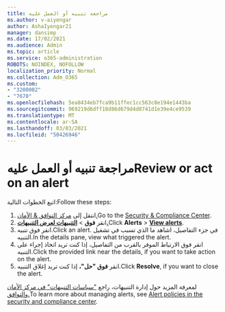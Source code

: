 ```yaml
---
title: مراجعة تنبيه أو العمل عليه
ms.author: v-aiyengar
author: AshaIyengar21
manager: dansimp
ms.date: 17/02/2021
ms.audience: Admin
ms.topic: article
ms.service: o365-administration
ROBOTS: NOINDEX, NOFOLLOW
localization_priority: Normal
ms.collection: Adm_O365
ms.custom:
- "3200002"
- "7670"
ms.openlocfilehash: 5ea8434eb7fca9b11ffec1cc563c8e194e1443ba
ms.sourcegitcommit: 969219d6dff18d86d679d4d8741d1e39e4ce9539
ms.translationtype: MT
ms.contentlocale: ar-SA
ms.lasthandoff: 03/03/2021
ms.locfileid: "50426946"
---
```

# <a name="review-or-act-on-an-alert"></a><span data-ttu-id="cd72c-102">مراجعة تنبيه أو العمل عليه</span><span class="sxs-lookup"><span data-stu-id="cd72c-102">Review or act on an alert</span></span>

<span data-ttu-id="cd72c-103">اتبع الخطوات التالية:</span><span class="sxs-lookup"><span data-stu-id="cd72c-103">Follow these steps:</span></span>

1. <span data-ttu-id="cd72c-104">انتقل إلى [مركز التوافق & الأمان.](https://go.microsoft.com/fwlink/p/?linkid=2077143)</span><span class="sxs-lookup"><span data-stu-id="cd72c-104">Go to the [Security & Compliance Center](https://go.microsoft.com/fwlink/p/?linkid=2077143).</span></span>
1. <span data-ttu-id="cd72c-105">انقر **فوق**  >  **[التنبيهات لعرض التنبيهات.](https://go.microsoft.com/fwlink/?linkid=2103301)**</span><span class="sxs-lookup"><span data-stu-id="cd72c-105">Click **Alerts** > **[View alerts](https://go.microsoft.com/fwlink/?linkid=2103301)**.</span></span>
1. <span data-ttu-id="cd72c-106">انقر فوق تنبيه.</span><span class="sxs-lookup"><span data-stu-id="cd72c-106">Click an alert.</span></span> <span data-ttu-id="cd72c-107">في جزء التفاصيل، اشاهد ما الذي تسبب في تشغيل التنبيه.</span><span class="sxs-lookup"><span data-stu-id="cd72c-107">In the details pane, view what triggered the alert.</span></span>
1. <span data-ttu-id="cd72c-108">انقر فوق الارتباط الموفر بالقرب من التفاصيل، إذا كنت تريد اتخاذ إجراء على التنبيه.</span><span class="sxs-lookup"><span data-stu-id="cd72c-108">Click the provided link near the details, if you want to take action on the alert.</span></span>
1. <span data-ttu-id="cd72c-109">انقر **فوق "حل"،** إذا كنت تريد إغلاق التنبيه.</span><span class="sxs-lookup"><span data-stu-id="cd72c-109">Click **Resolve**, if you want to close the alert.</span></span>

<span data-ttu-id="cd72c-110">لمعرفة المزيد حول إدارة التنبيهات، راجع ["سياسات التنبيهات" في مركز الأمان والتوافق.](https://go.microsoft.com/fwlink/?linkid=2103211)</span><span class="sxs-lookup"><span data-stu-id="cd72c-110">To learn more about managing alerts, see [Alert policies in the security and compliance center](https://go.microsoft.com/fwlink/?linkid=2103211).</span></span>

